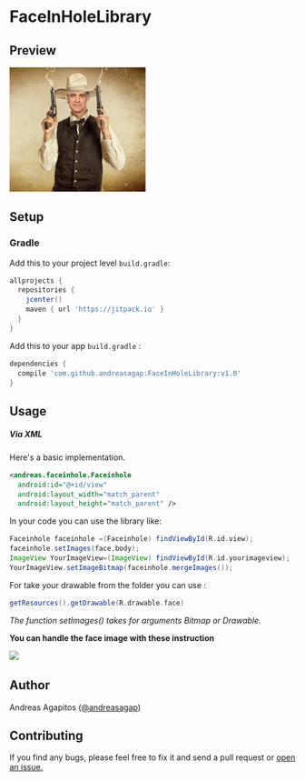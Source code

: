 # FaceInHoleLibrary


## Preview
<img src="/screenshot.png" width="240">


## Setup

### Gradle

Add this to your project level `build.gradle`:


```groovy
allprojects {
  repositories {
    jcenter()
    maven { url 'https://jitpack.io' }
  }
}
```


Add this to your app `build.gradle` :

```groovy
dependencies {
  compile 'com.github.andreasagap:FaceInHoleLibrary:v1.0'
}
```

## Usage

##### Via XML
Here's a basic implementation.
```xml
<andreas.faceinhole.Faceinhole
  android:id="@+id/view"
  android:layout_width="match_parent"
  android:layout_height="match_parent" />
```


In your code you can use the library like:
```groovy
Faceinhole faceinhole =(Faceinhole) findViewById(R.id.view);
faceinhole.setImages(face,body);
ImageView YourImageView=(ImageView) findViewById(R.id.yourimageview);
YourImageView.setImageBitmap(faceinhole.mergeImages());
```

For take your drawable from the folder you can use :
```groovy
getResources().getDrawable(R.drawable.face)
```
*The function setImages() takes for arguments Bitmap or Drawable.*

**You can handle the face image with these instruction**

<img src="https://image.slidesharecdn.com/android-150224085125-conversion-gate02/95/android-ui-guide-4-638.jpg?cb=1424768120" width="240">


## Author
Andreas Agapitos ([@andreasagap](https://github.com/andreasagap))


## Contributing
If you find any bugs, please feel free to fix it and send a pull request or [open an issue.](https://github.com/andreasagap/FaceInHoleLibrary/issues) 
